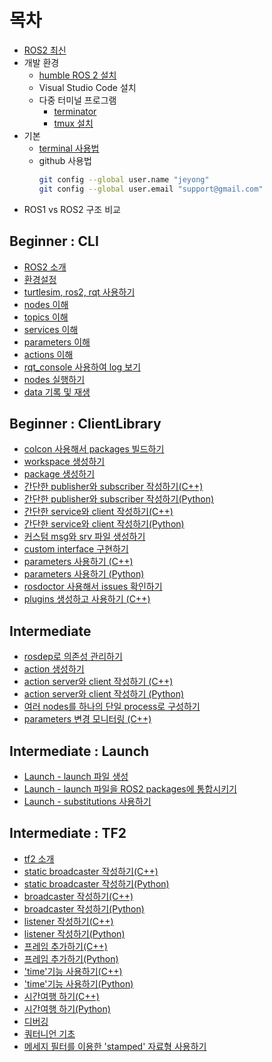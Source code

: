 # 목차
* [ROS2 최신](https://static.sched.com/hosted_files/px4devsummit2022/14/Katherine%20PX4.pdf?_gl=1*le0shw*_ga*MTQ4Nzk1MC4xNjg4NzkxMTM4*_ga_XH5XM35VHB*MTY4ODc5MTEzNy4xLjEuMTY4ODc5MzAxMC4wLjAuMA..)
* 개발 환경
  * [humble ROS 2 설치](https://docs.ros.org/en/humble/Installation/Ubuntu-Install-Debians.html)
  * Visual Studio Code 설치
  * 다중 터미널 프로그램
    * [terminator](./terminator.md)
    * [tmux 설치](https://seongkyun.github.io/others/2019/01/05/tmux/)
* 기본
  * [terminal 사용법](https://m.hanbit.co.kr/channel/category/category_view.html?cms_code=CMS6390061632)
  * github 사용법
    ```bash
    git config --global user.name "jeyong"
    git config --global user.email "support@gmail.com" 
    ```
* ROS1 vs ROS2 구조 비교 
## Beginner : CLI
  * [ROS2 소개](./1_Beginner:CLITools/0_ROS2_intruduction.md)
  * [환경설정](./1_Beginner:CLITools/1_Configuring%20environment.md)
  * [turtlesim, ros2, rqt 사용하기](./1_Beginner:CLITools/2_turtlesim_ros2_rqt.md)
  * [nodes 이해](./1_Beginner:CLITools/3_nodes.md)
  * [topics 이해](./1_Beginner:CLITools/4_topics.md)
  * [services 이해](./1_Beginner:CLITools/5_services.md)
  * [parameters 이해](./1_Beginner:CLITools/6_parameters.md)
  * [actions 이해](./1_Beginner:CLITools/7_actions.md)
  * [rqt_console 사용하여 log 보기](./1_Beginner:CLITools/8_usingRqt_console.md)
  * [nodes 실행하기](./1_Beginner:CLITools/9_launchingNode.md)
  * [data 기록 및 재생](./1_Beginner:CLITools/10_recordingPlayingBackData.md)

## Beginner : ClientLibrary
  * [colcon 사용해서 packages 빌드하기](./2_Beginner:ClientLibrary/1\)colconToBuildPackage.md)
  * [workspace 생성하기](./2_Beginner:ClientLibrary/2\)creatingWorkspace.md)
  * [package 생성하기](./2_Beginner:ClientLibrary/3\)creatingPackage.md)
  * [간단한 publisher와 subscriber 작성하기(C++)](./2_Beginner:ClientLibrary/4\)writingPublisherSubscriber.md)
  * [간단한 publisher와 subscriber 작성하기(Python)](./2_Beginner:ClientLibrary/5\)writingPublisherSubscriberPython.md) 
  * [간단한 service와 client 작성하기(C++)](./2_Beginner:ClientLibrary/6\)writingActionServerClient.md)
  * [간단한 service와 client 작성하기(Python)](./2_Beginner:ClientLibrary/7\)writingActionServerClientPython.md)
  * [커스텀 msg와 srv 파일 생성하기](./2_Beginner:ClientLibrary/8\)CreatingCustomMsgAndSrvFiles.md)
  * [custom interface 구현하기](./2_Beginner:ClientLibrary/9\)implementingCustomInterfaces.md)
  * [parameters 사용하기 (C++)](./2_Beginner:ClientLibrary/10\)usingParameter\(중복\).md)
  * [parameters 사용하기 (Python)](./2_Beginner:ClientLibrary/11\)usingParameterPython\(중복\).md)
  * [rosdoctor 사용해서 issues 확인하기](./2_Beginner:ClientLibrary/12\)UsingRos2doctorToIdentifyIssues.md)
  * [plugins 생성하고 사용하기 (C++)](./2_Beginner:ClientLibrary/13\)CreatingAndUsingPluginsCpp.md)
  
## Intermediate
  * [rosdep로 의존성 관리하기](./3_Intermediate/1\)ManagingDependencieswithrosdep.md)
  * [action 생성하기](./3_Intermediate/2\)creatingAction.md)
  * [action server와 client 작성하기 (C++)](./3_Intermediate/3\)writingServiceClient.md)
  * [action server와 client 작성하기 (Python)](./3_Intermediate/4\)writingServiceClientPython.md)
  * [여러 nodes를 하나의 단일 process로 구성하기](./3_Intermediate/5\)ComposingMultipleNodesInSingleProcess.md)
  * [parameters 변경 모니터링 (C++)](./3_Intermediate/6\)MonitoringForParameterChangesCpp.md)


## Intermediate : Launch

  * [Launch - launch 파일 생성](./4_Intermediate:Launch/1\)CreatingLaunchFile.md)
  * [Launch - launch 파일을 ROS2 packages에 통합시키기](./4_Intermediate:Launch/2\)IntegratingLaunchFilesIntoROS2Packages.md)
  * [Launch - substitutions 사용하기](./4_Intermediate:Launch/3\)UsingSubstitutions.md)


  ## Intermediate : TF2
  * [tf2 소개](./5_Intermediate:TF2/tf2_IntroducingTF2.md)
  * [static broadcaster 작성하기(C++)](./5_Intermediate:TF2/tf2_WritingAStaticBroadcaster_C++.md)
  * [static broadcaster 작성하기(Python)](./5_Intermediate:TF2/tf2_WritingAStaticBroadcaster_Python.md)
  * [broadcaster 작성하기(C++)](./5_Intermediate:TF2/tf2_WritingABroadcaster_C++.md)
  * [broadcaster 작성하기(Python)](./5_Intermediate:TF2/tf2_WritingABroadcaster_Python.md)
  * [listener 작성하기(C++)](./5_Intermediate:TF2/tf2_WritingAListener_C++.md)
  * [listener 작성하기(Python)](./5_Intermediate:TF2/tf2_WritingAListener_Python.md)
  * [프레임 추가하기(C++)](./5_Intermediate:TF2/tf2_AddingAFrame_C++.md)
  * [프레임 추가하기(Python)](./5_Intermediate:TF2/tf2_AddingAFrame_Python.md)
  * ['time'기능 사용하기(C++)](./5_Intermediate:TF2/tf2_UsingTime_C++.md)
  * ['time'기능 사용하기(Python)](./5_Intermediate:TF2/tf2_UsingTime_Python.md)
  * [시간여행 하기(C++)](./5_Intermediate:TF2/tf2_TravelingInTime_C++.md)
  * [시간여행 하기(Python)](./5_Intermediate:TF2/tf2_TravelingInTime_Python.md)
  * [디버깅](./5_Intermediate:TF2/tf2_Debugging.md)
  * [쿼터니언 기초](./5_Intermediate:TF2/tf2_QuaternionFundamentals.md)
  * [메세지 필터를 이용한 'stamped' 자료형 사용하기](./5_Intermediate:TF2/tf2_UsingStampedDatatypesWith_tf2_ros_MessageFilter.md)

  
